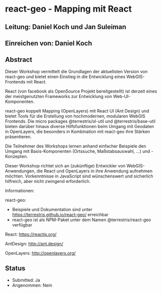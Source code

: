 # react-geo - Mapping mit React

## Leitung: Daniel Koch und Jan Suleiman

## Einreichen von: Daniel Koch

## Abstract

Dieser Workshop vermittelt die Grundlagen der aktuellsten Version von react-geo
und bietet einen Einstieg in die Entwicklung eines WebGIS-Frontends mit React.

React (von facebook als OpenSource Projekt bereitgestellt) ist derzeit eines der
meistgenutzten Frameworks zur Entwicklung von Web-UI-Komponenten.

react-geo koppelt Mapping (OpenLayers) mit React UI (Ant Design) und bietet Tools
für die Erstellung von hochmodernen, modularen WebGIS Frontends. Die micro packages
@terrestris/ol-util und @terrestris/base-util bieten darüber hinaus diverse
Hilfsfunktionen beim Umgang mit Geodaten in OpenLayers, die besonders in
Kombination mit react-geo ihre Stärken präsentieren.

Die Teilnehmer des Workshops lernen anhand einfacher Beispiele den Umgang mit
Basis-Komponenten (Ortssuche, Maßstabsauswahl, …) und -Konzepten.

Dieser Workshop richtet sich an (zukünftige) Entwickler von WebGIS-Anwendungen,
die React und OpenLayers in ihre Anwendung aufnehmen möchten. Vorkenntnisse in
JavaScript sind wünschenswert und sicherlich hilfreich, aber nicht zwingend
erforderlich.

Informationen:

react-geo:

- Beispiele und Dokumentation sind unter https://terrestris.github.io/react-geo/ erreichbar
- react-geo ist als NPM-Paket unter dem Namen @terrestris/react-geo verfügbar

React: https://reactjs.org/

AntDesign: http://ant.design/

OpenLayers: http://openlayers.org/

## Status
  * Submitted: Ja
  * Angenommen: Nein
